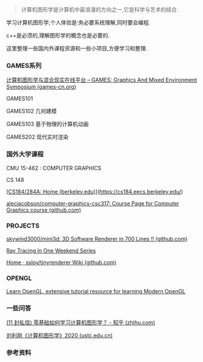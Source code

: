 > 计算机图形学是计算机中最浪漫的方向之一,它是科学与艺术的结合.

学习计算机图形学,个人体验是:务必要系统理解,同时要会编程.

c++是必须的,理解图形学的概念也是必要的.

这里整理一些国内外课程资源和一些小项目,方便学习和整理.



### GAMES系列

[计算机图形学与混合现实在线平台 – GAMES: Graphics And Mixed Environment Symposium (games-cn.org)](https://games-cn.org/)

GAMES101

GAMES102 几何建模

GAMES103 基于物理的计算机动画

GAMES202 现代实时渲染

### 国外大学课程

CMU 15-462 : COMPUTER GRAPHICS

CS 148

[[CS184/284A: Home (berkeley.edu)](https://cs184.eecs.berkeley.edu/sp24)](https://cs184.eecs.berkeley.edu/)

[alecjacobson/computer-graphics-csc317: Course Page for Computer Graphics course (github.com)](https://github.com/alecjacobson/computer-graphics-csc317)

### PROJECTS

[skywind3000/mini3d: 3D Software Renderer in 700 Lines !! (github.com)](https://github.com/skywind3000/mini3d)

[Ray Tracing in One Weekend Series](https://raytracing.github.io/)

[Home · ssloy/tinyrenderer Wiki (github.com)](https://github.com/ssloy/tinyrenderer/wiki/)

### OPENGL

[Learn OpenGL, extensive tutorial resource for learning Modern OpenGL](https://learnopengl.com/)



### 一些问答

[(11 封私信) 零基础如何学习计算机图形学？ - 知乎 (zhihu.com)](https://www.zhihu.com/question/41468803)

[刘利刚《计算机图形学》2020 (ustc.edu.cn)](http://staff.ustc.edu.cn/~lgliu/Courses/ComputerGraphics_2020_spring-summer/default.htm)





















































### 参考资料